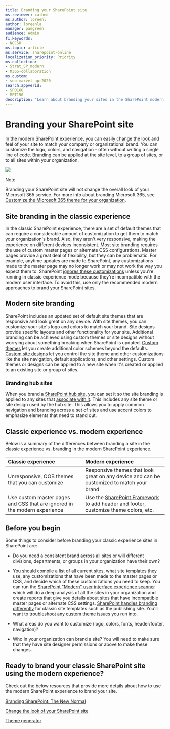 ```yaml
---
title: Branding your SharePoint site
ms.reviewer: cathed
ms.author: loreenl
author: loreenla
manager: pamgreen
audience: Admin
f1.keywords:
- NOCSH
ms.topic: article
ms.service: sharepoint-online
localization_priority: Priority
ms.collection:  
- Strat_SP_modern
- M365-collaboration
ms.custom:
- seo-marvel-apr2020
search.appverid:
- SPO160
- MET150
description: "Learn about branding your sites in the SharePoint modern experience to match your company or organizational brand."
---
```


# Branding your SharePoint site

In the modern SharePoint experience, you can easily [change the look](https://support.office.com/article/06bbadc3-6b04-4a60-9d14-894f6a170818) and feel of your site to match your company or organizational brand. You can customize the logo, colors, and navigation – often without writing a single line of code. Branding can be applied at the site level, to a group of sites, or to all sites within your organization.

![](media/branding-sharepoint-online-sites-modern-experience_image1.png)

> [!NOTE]
> Branding your SharePoint site will not change the overall look of your Microsoft 365 service. For more info about branding Microsoft 365, see [Customize the Microsoft 365 theme for your organization](/office365/admin/setup/customize-your-organization-theme).

## Site branding in the classic experience

In the classic SharePoint experience, there are a set of default themes that can require a considerable amount of customization to get them to match your organization's brand. Also, they aren't very responsive, making the experience on different devices inconsistent. Most site branding requires the use of custom master pages or alternate CSS configurations. Master pages provide a great deal of flexibility, but they can be problematic. For example, anytime updates are made to SharePoint, any customizations made to the master page may no longer work or may not work the way you expect them to. SharePoint [ignores these customizations](/sharepoint/dev/transform/modernize-branding) unless you're running in classic experience mode because they're incompatible with the modern user interface. To avoid this, use only the recommended modern approaches to brand your SharePoint sites.

## Modern site branding

SharePoint includes an updated set of default site themes that are responsive and look great on any device. With site themes, you can customize your site's logo and colors to match your brand. Site designs provide specific layouts and other functionality for your site. Additional branding can be achieved using custom themes or site designs without worrying about something breaking when SharePoint is updated. [Custom themes](/sharepoint/dev/declarative-customization/site-theming/sharepoint-site-theming-overview) let you create additional color schemes beyond the defaults. [Custom site designs](/sharepoint/dev/declarative-customization/site-design-overview) let you control the site theme and other customizations like the site navigation, default applications, and other settings. Custom themes or designs can be applied to a new site when it's created or applied to an existing site or group of sites.

### Branding hub sites

When you brand a [SharePoint hub site](https://support.office.com/article/fe26ae84-14b7-45b6-a6d1-948b3966427f), you can set it so the site branding is applied to any sites that [associate with it](https://support.office.com/article/ae0009fd-af04-4d3d-917d-88edb43efc05). This includes any site theme or site design used by the hub site. This allows you to apply common navigation and branding across a set of sites and use accent colors to emphasize elements that need to stand out.

## Classic experience vs. modern experience

Below is a summary of the differences between branding a site in the classic experience vs. branding in the modern SharePoint experience.

|**Classic experience**|**Modern experience**|
|:-----|:-----|
|Unresponsive, OOB themes that you can customize|Responsive themes that look great on any device and can be customized to match your brand|
|Use custom master pages and CSS that are ignored in the modern experience|Use the [SharePoint Framework](/sharepoint/dev/spfx/sharepoint-framework-overview) to add header and footer, customize theme colors, etc.|

## Before you begin

Some things to consider before branding your classic experience sites in SharePoint are:

-   Do you need a consistent brand across all sites or will different divisions, departments, or groups in your organization have their own?

-   You should compile a list of all current sites, what site templates they use, any customizations that have been made to the master pages or CSS, and decide which of these customizations you need to keep. You can run the [SharePoint "Modern" user interface experience scanner](https://github.com/SharePoint/PnP-Tools/tree/master/Solutions/SharePoint.UIExperience.Scanner) which will do a deep analysis of all the sites in your organization and create reports that give you details about sites that have incompatible master pages or alternate CSS settings. [SharePoint handles branding differently](/sharepoint/dev/transform/modernize-branding) for classic site templates such as the publishing site. You'll want to [troubleshoot any custom theme issues](/sharepoint/dev/declarative-customization/site-theming/sharepoint-site-theming-overview#troubleshoot-custom-theme-issues) you run into.

-   What areas do you want to customize (logo, colors, fonts, header/footer, navigation)?

-   Who in your organization can brand a site? You will need to make sure that they have site designer permissions or above to make these changes.

## Ready to brand your classic SharePoint site using the modern experience?

Check out the below resources that provide more details about how to use the modern SharePoint experience to brand your site.

[Branding SharePoint: The New Normal](https://bob1german.com/2018/09/04/branding-sharepoint-the-new-normal/)

[Change the look of your SharePoint site](https://support.office.com/article/06bbadc3-6b04-4a60-9d14-894f6a170818)

[Theme generator](https://aka.ms/spthemebuilder)
